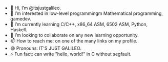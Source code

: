 - 👋 Hi, I’m @itsjustgalileo.
- 👀 I’m interested in low-level programmingm Mathematical programming, gamedev.
- 🌱 I’m currently learning C/C++, x86_64 ASM, 6502 ASM, Python, Haskell.
- 💞️ I’m looking to collaborate on any new learning opportunity.
- 📫 How to reach me: on one of the many links on my profile.
- 😄 Pronouns: IT'S JUST GALILEO.
- ⚡ Fun fact: can write "hello, world!" in C without segfault.

<!---
itsjustgalileo/itsjustgalileo is a ✨ special ✨ repository because its `README.md` (this file) appears on your GitHub profile.
You can click the Preview link to take a look at your changes.
--->
